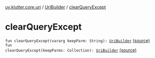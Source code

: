 [uy.klutter.core.uri](../index.md) / [UriBuilder](index.md) / [clearQueryExcept](.)


# clearQueryExcept
<code>fun clearQueryExcept(vararg keepParm: String): [UriBuilder](index.md)</code> [(source)](https://github.com/kohesive/klutter/blob/master/core-jdk6/src/main/kotlin/uy/klutter/core/uri/UriBuilder.kt#L188)<br/><code>fun clearQueryExcept(keepParms: Collection<String>): [UriBuilder](index.md)</code> [(source)](https://github.com/kohesive/klutter/blob/master/core-jdk6/src/main/kotlin/uy/klutter/core/uri/UriBuilder.kt#L192)<br/>

